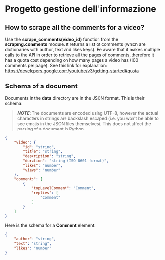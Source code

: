 # Progetto gestione dell'informazione

## How to scrape all the comments for a video?

Use the **scrape_comments(video_id)** function from the **scraping.comments** module. It returns a list of comments (which are dictionaries with author, text and likes keys). Be aware that it makes multiple calls to the API in order to retrieve all the pages of comments, therefore it has a quota cost depending on how many pages a video has (100 comments per page). See this link for explanation: https://developers.google.com/youtube/v3/getting-started#quota

## Schema of a document
Documents in the **data** directory are in the JSON format. This is their schema:
> **_NOTE_**: The documents are encoded using UTF-8, however the actual characters in strings are backslash escaped (i.e. you won't be able to see emojis in the JSON files themselves). This does not affect the parsing of a document in Python
```json
{
    "video": {
        "id": "string",
        "title": "string",
        "description": "string",
        "duration": "string (ISO 8601 format)",
        "likes": "number",
        "views": "number"
    },
    "comments": [
        {
            "topLevelComment": "Comment",
            "replies": [
                "Comment"
            ]
        }
    ]
}
```
Here is the schema for a **Comment** element:
```json
{
    "author": "string",
    "text": "string",
    "likes": "number"
}
```
